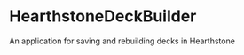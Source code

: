 HearthstoneDeckBuilder
======================

An application for saving and rebuilding decks in Hearthstone
